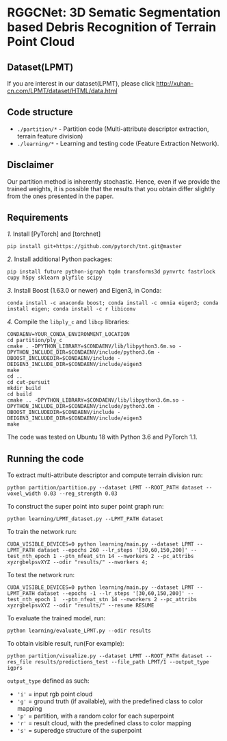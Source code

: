 
# RGGCNet: 3D Sematic Segmentation based Debris Recognition of Terrain Point Cloud

## Dataset(LPMT)
If you are interest in our dataset(LPMT), please click http://xuhan-cn.com/LPMT/dataset/HTML/data.html

## Code structure
* `./partition/*` - Partition code (Multi-attribute descriptor extraction, terrain feature division)
* `./learning/*` - Learning and testing code (Feature Extraction Network).


## Disclaimer
Our partition method is inherently stochastic. Hence, even if we provide the trained weights, it is possible that the results that you obtain differ slightly from the ones presented in the paper.

## Requirements 

*1.* Install [PyTorch] and [torchnet]
```
pip install git+https://github.com/pytorch/tnt.git@master
``` 

*2.* Install additional Python packages:
```
pip install future python-igraph tqdm transforms3d pynvrtc fastrlock cupy h5py sklearn plyfile scipy
```

*3.* Install Boost (1.63.0 or newer) and Eigen3, in Conda:
```
conda install -c anaconda boost; conda install -c omnia eigen3; conda install eigen; conda install -c r libiconv
```

*4.* Compile the ```libply_c``` and ```libcp``` libraries:
```
CONDAENV=YOUR_CONDA_ENVIRONMENT_LOCATION
cd partition/ply_c
cmake . -DPYTHON_LIBRARY=$CONDAENV/lib/libpython3.6m.so -DPYTHON_INCLUDE_DIR=$CONDAENV/include/python3.6m -DBOOST_INCLUDEDIR=$CONDAENV/include -DEIGEN3_INCLUDE_DIR=$CONDAENV/include/eigen3
make
cd ..
cd cut-pursuit
mkdir build
cd build
cmake .. -DPYTHON_LIBRARY=$CONDAENV/lib/libpython3.6m.so -DPYTHON_INCLUDE_DIR=$CONDAENV/include/python3.6m -DBOOST_INCLUDEDIR=$CONDAENV/include -DEIGEN3_INCLUDE_DIR=$CONDAENV/include/eigen3
make
```
The code was tested on Ubuntu 18 with Python 3.6 and PyTorch 1.1.

## Running the code

To extract multi-attribute descriptor and compute terrain division run:
```
python partition/partition.py --dataset LPMT --ROOT_PATH dataset --voxel_width 0.03 --reg_strength 0.03
```

To construct the super point into super point graph run:
```
python learning/LPMT_dataset.py --LPMT_PATH dataset
```

To train the network run:
```
CUDA_VISIBLE_DEVICES=0 python learning/main.py --dataset LPMT --LPMT_PATH dataset --epochs 260 --lr_steps '[30,60,150,200]' --test_nth_epoch 1 --ptn_nfeat_stn 14 --nworkers 2 --pc_attribs xyzrgbelpsvXYZ --odir "results/" --nworkers 4;
```

To test the network run:
```
CUDA_VISIBLE_DEVICES=0 python learning/main.py --dataset LPMT --LPMT_PATH dataset --epochs -1 --lr_steps '[30,60,150,200]' --test_nth_epoch 1  --ptn_nfeat_stn 14 --nworkers 2 --pc_attribs xyzrgbelpsvXYZ --odir "results/" --resume RESUME
```

To evaluate the trained model, run:
```
python learning/evaluate_LPMT.py --odir results
```
To obtain visible result, run(For example):
```
python partition/visualize.py --dataset LPMT --ROOT_PATH dataset --res_file results/predictions_test --file_path LPMT/1 --output_type igprs
```

```output_type``` defined as such:
- ```'i'``` = input rgb point cloud
- ```'g'``` = ground truth (if available), with the predefined class to color mapping
- ```'p'``` = partition, with a random color for each superpoint
- ```'r'``` = result cloud, with the predefined class to color mapping
- ```'s'``` = superedge structure of the superpoint 

